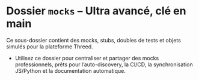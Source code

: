 # Dossier `mocks` – Ultra avancé, clé en main

Ce sous-dossier contient des mocks, stubs, doubles de tests et objets simulés pour la plateforme Threed.

- Utilisez ce dossier pour centraliser et partager des mocks professionnels, prêts pour l’auto-discovery, la CI/CD, la synchronisation JS/Python et la documentation automatique.
